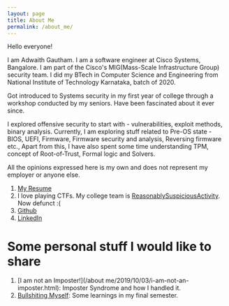 ```yaml
---
layout: page
title: About Me
permalink: /about_me/
---
```


Hello everyone!

I am Adwaith Gautham. I am a software engineer at Cisco Systems, Bangalore. I am part of the Cisco's MIG(Mass-Scale Infrastructure Group) security team. I did my BTech in Computer Science and Engineering from National Institute of Technology Karnataka, batch of 2020.

Got introduced to Systems security in my first year of college through a workshop conducted by my seniors. Have been fascinated about it ever since.

I explored offensive security to start with - vulnerabilities, exploit methods, binary analysis. Currently, I am exploring stuff related to Pre-OS state - BIOS, UEFI, Firmware, Firmware security and analysis, Reversing firmware etc., Apart from this, I have also spent some time understanding TPM, concept of Root-of-Trust, Formal logic and Solvers.

All the opinions expressed here is my own and does not represent my employer or anyone else.

1. [My Resume](/assets/about_me/AdwaithGautham.pdf)
2. I love playing CTFs. My college team is [ReasonablySuspiciousActivity](https://ctftime.org/team/62190). Now defunct :(
3. [Github](https://github.com/adwait1-g)
4. [LinkedIn](https://linkedin.com/in/adwaitgautham1998)

# Some personal stuff I would like to share

1. [I am not an Imposter!](/about me/2019/10/03/i-am-not-an-imposter.html): Imposter Syndrome and how I handled it.
2. [Bullshiting Myself](/about/me/2020/02/23/bullshiting-myself.html): Some learnings in my final semester.

